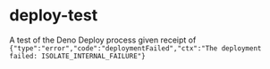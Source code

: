 # deploy-test

A test of the Deno Deploy process given receipt of
`{"type":"error","code":"deploymentFailed","ctx":"The deployment failed: ISOLATE_INTERNAL_FAILURE"}`

